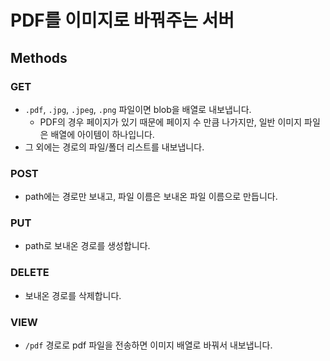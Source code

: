 # PDF를 이미지로 바꿔주는 서버

## Methods

### GET

- `.pdf`, `.jpg`, `.jpeg`, `.png` 파일이면 blob을 배열로 내보냅니다.
  - PDF의 경우 페이지가 있기 때문에 페이지 수 만큼 나가지만, 일반 이미지 파일은 배열에 아이템이 하나입니다.
- 그 외에는 경로의 파일/폴더 리스트를 내보냅니다.

### POST

- path에는 경로만 보내고, 파일 이름은 보내온 파일 이름으로 만듭니다.

### PUT

- path로 보내온 경로를 생성합니다.

### DELETE

- 보내온 경로를 삭제합니다.

### VIEW

- `/pdf` 경로로 pdf 파일을 전송하면 이미지 배열로 바꿔서 내보냅니다.
